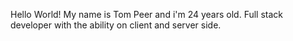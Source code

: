 Hello World!
My name is Tom Peer and i'm 24 years old.
Full stack developer with the ability on client and server side.

